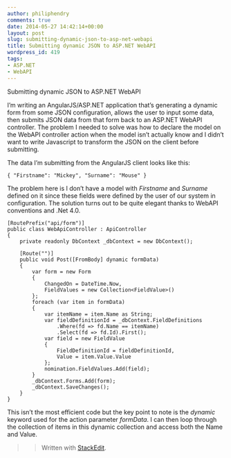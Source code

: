 ```yaml
---
author: philiphendry
comments: true
date: 2014-05-27 14:42:14+00:00
layout: post
slug: submitting-dynamic-json-to-asp-net-webapi
title: Submitting dynamic JSON to ASP.NET WebAPI
wordpress_id: 419
tags:
- ASP.NET
- WebAPI
---
```






Submitting dynamic JSON to ASP.NET WebAPI







I’m writing an AngularJS/ASP.NET application that’s generating a dynamic form from some JSON configuration, allows the user to input some data, then submits JSON data from that form back to an ASP.NET WebAPI controller. The problem I needed to solve was how to declare the model on the WebAPI controller action when the model isn’t actually know and I didn’t want to write Javascript to transform the JSON on the client before submitting.





The data I’m submitting from the AngularJS client looks like this:




    
```
{ "Firstname": "Mickey", "Surname": "Mouse" }
```





The problem here is I don’t have a model with _Firstname_ and _Surname_ defined on it since these fields were defined by the user of our system in configuration. The solution turns out to be quite elegant thanks to WebAPI conventions and .Net 4.0.




    
```
[RoutePrefix("api/form")]
public class WebApiController : ApiController
{
    private readonly DbContext _dbContext = new DbContext();

    [Route("")]
    public void Post([FromBody] dynamic formData)
    {
        var form = new Form
        {
            ChangedOn = DateTime.Now, 
            FieldValues = new Collection<FieldValue>()
        };
        foreach (var item in formData)
        {
            var itemName = item.Name as String;             
            var fieldDefinitionId = _dbContext.FieldDefinitions
                .Where(fd => fd.Name == itemName)
                .Select(fd => fd.Id).First(); 
            var field = new FieldValue
            {
                FieldDefinitionId = fieldDefinitionId, 
                Value = item.Value.Value
            }; 
            nomination.FieldValues.Add(field);
        } 
        _dbContext.Forms.Add(form); 
        _dbContext.SaveChanges();
    }
}
```





This isn’t the most efficient code but the key point to note is the _dynamic_ keyword used for the action parameter _formData_. I can then loop through the collection of items in this dynamic collection and access both the Name and Value.





<blockquote>
  
> 
> Written with [StackEdit](https://stackedit.io/).
> 
> 
</blockquote>



